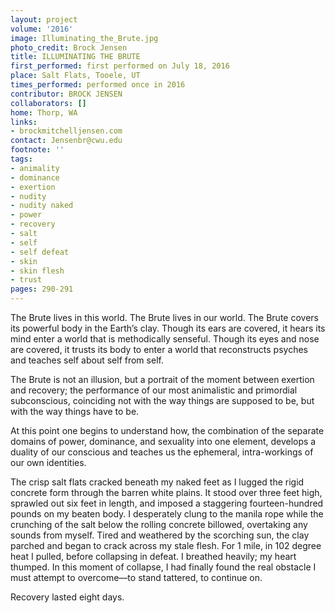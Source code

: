 ```yaml
---
layout: project
volume: '2016'
image: Illuminating_the_Brute.jpg
photo_credit: Brock Jensen
title: ILLUMINATING THE BRUTE
first_performed: first performed on July 18, 2016
place: Salt Flats, Tooele, UT
times_performed: performed once in 2016
contributor: BROCK JENSEN
collaborators: []
home: Thorp, WA
links:
- brockmitchelljensen.com
contact: Jensenbr@cwu.edu
footnote: ''
tags:
- animality
- dominance
- exertion
- nudity
- nudity naked
- power
- recovery
- salt
- self
- self defeat
- skin
- skin flesh
- trust
pages: 290-291
---
```


The Brute lives in this world. The Brute lives in our world. The Brute covers its powerful body in the Earth’s clay. Though its ears are covered, it hears its mind enter a world that is methodically senseful. Though its eyes and nose are covered, it trusts its body to enter a world that reconstructs psyches and teaches self about self from self.

The Brute is not an illusion, but a portrait of the moment between exertion and recovery; the performance of our most animalistic and primordial subconscious, coinciding not with the way things are supposed to be, but with the way things have to be.

At this point one begins to understand how, the combination of the separate domains of power, dominance, and sexuality into one element, develops a duality of our conscious and teaches us the ephemeral, intra-workings of our own identities.

The crisp salt flats cracked beneath my naked feet as I lugged the rigid concrete form through the barren white plains. It stood over three feet high, sprawled out six feet in length, and imposed a staggering fourteen-hundred pounds on my beaten body. I desperately clung to the manila rope while the crunching of the salt below the rolling concrete billowed, overtaking any sounds from myself. Tired and weathered by the scorching sun, the clay parched and began to crack across my stale flesh. For 1 mile, in 102 degree heat I pulled, before collapsing in defeat. I breathed heavily; my heart thumped. In this moment of collapse, I had finally found the real obstacle I must attempt to overcome—to stand tattered, to continue on.

Recovery lasted eight days.
